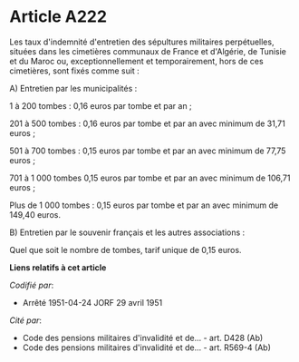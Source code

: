 # Article A222

Les taux d'indemnité d'entretien des sépultures militaires perpétuelles, situées dans les cimetières communaux de France et
d'Algérie, de Tunisie et du Maroc ou, exceptionnellement et temporairement, hors de ces cimetières, sont fixés comme suit :

A) Entretien par les municipalités :

1 à 200 tombes : 0,16 euros par tombe et par an ;

201 à 500 tombes : 0,16 euros par tombe et par an avec minimum de 31,71 euros ;

501 à 700 tombes : 0,15 euros par tombe et par an avec minimum de 77,75 euros ;

701 à 1 000 tombes 0,15 euros par tombe et par an avec minimum de 106,71 euros ;

Plus de 1 000 tombes : 0,15 euros par tombe et par an avec minimum de 149,40 euros.

B) Entretien par le souvenir français et les autres associations :

Quel que soit le nombre de tombes, tarif unique de 0,15 euros.

**Liens relatifs à cet article**

_Codifié par_:

  - Arrêté 1951-04-24 JORF 29 avril 1951

_Cité par_:

  - Code des pensions militaires d'invalidité et de... - art. D428 (Ab)
  - Code des pensions militaires d'invalidité et de... - art. R569-4 (Ab)
